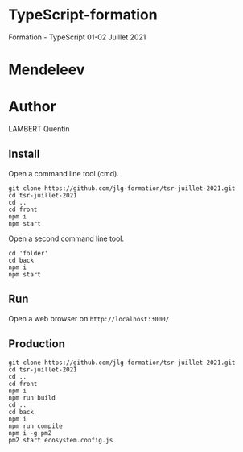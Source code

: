 # TypeScript-formation

Formation - TypeScript 01-02 Juillet 2021

# Mendeleev

# Author

LAMBERT Quentin

## Install

Open a command line tool (cmd).

```
git clone https://github.com/jlg-formation/tsr-juillet-2021.git
cd tsr-juillet-2021
cd ..
cd front
npm i
npm start
```

Open a second command line tool.

```
cd 'folder'
cd back
npm i
npm start
```

## Run

Open a web browser on `http://localhost:3000/`

## Production

```
git clone https://github.com/jlg-formation/tsr-juillet-2021.git
cd tsr-juillet-2021
cd ..
cd front
npm i
npm run build
cd ..
cd back
npm i
npm run compile
npm i -g pm2
pm2 start ecosystem.config.js
```

